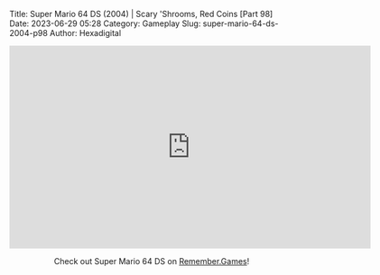 Title: Super Mario 64 DS (2004) | Scary 'Shrooms, Red Coins [Part 98]
Date: 2023-06-29 05:28
Category: Gameplay
Slug: super-mario-64-ds-2004-p98
Author: Hexadigital

<center><iframe src="https://www.youtube.com/embed/r1p1wH5uOw8?feature=oembed" allow="accelerometer; autoplay; encrypted-media; gyroscope; picture-in-picture" width="640" height="360" frameborder="0"></iframe>

Check out Super Mario 64 DS on [Remember.Games](https://remember.games/game/2250/super-mario-64-ds/)!</center>